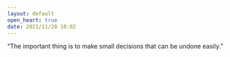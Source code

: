 ```yaml
---
layout: default
open_heart: true
date: 2021/11/28 10:02
---
```


“The important thing is to make small decisions that can be undone easily.”
